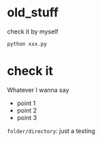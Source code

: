 # old_stuff
check it by myself

    python xxx.py
    
check it
========
Whatever I wanna say

- point 1
- point 2
- point 3


`folder/directory`: just a testing

